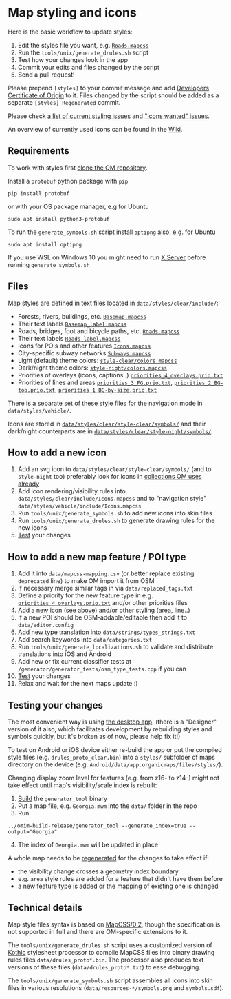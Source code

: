 # Map styling and icons

Here is the basic workflow to update styles:
1. Edit the styles file you want, e.g. [`Roads.mapcss`](../data/styles/clear/include/Roads.mapcss)
2. Run the `tools/unix/generate_drules.sh` script
3. Test how your changes look in the app
4. Commit your edits and files changed by the script
5. Send a pull request!

Please prepend `[styles]` to your commit message and add [Developers Certificate of Origin](CONTRIBUTING.md#legal-requirements) to it.
Files changed by the script should be added as a separate `[styles] Regenerated` commit.

Please check [a list of current styling issues](https://github.com/organicmaps/organicmaps/issues?q=is%3Aopen+is%3Aissue+label%3AStyles)
and ["icons wanted" issues](https://github.com/organicmaps/organicmaps/issues?q=is%3Aopen+is%3Aissue+label%3AIcons+label%3A%22Good+first+issue%22).

An overview of currently used icons can be found in the [Wiki](https://github.com/organicmaps/organicmaps/wiki/Icons).

## Requirements

To work with styles first [clone the OM repository](INSTALL.md#getting-sources).

Install a `protobuf` python package with `pip`
```
pip install protobuf
```
or with your OS package manager, e.g for Ubuntu 
```
sudo apt install python3-protobuf 
```

To run the `generate_symbols.sh` script install `optipng` also, e.g. for Ubuntu
```
sudo apt install optipng
```

If you use WSL on Windows 10 you might need to run [X Server](INSTALL.md#windows-10-wsl) before running `generate_symbols.sh`

## Files

Map styles are defined in text files located in `data/styles/clear/include/`:
* Forests, rivers, buildings, etc. [`Basemap.mapcss`](../data/styles/clear/include/Basemap.mapcss)
* Their text labels [`Basemap_label.mapcss`](../data/styles/clear/include/Basemap_label.mapcss)
* Roads, bridges, foot and bicycle paths, etc. [`Roads.mapcss`](../data/styles/clear/include/Roads.mapcss)
* Their text labels [`Roads_label.mapcss`](../data/styles/clear/include/Roads_label.mapcss)
* Icons for POIs and other features [`Icons.mapcss`](../data/styles/clear/include/Icons.mapcss)
* City-specific subway networks [`Subways.mapcss`](../data/styles/clear/include/Subways.mapcss)
* Light (default) theme colors: [`style-clear/colors.mapcss`](../data/styles/clear/style-clear/colors.mapcss)
* Dark/night theme colors: [`style-night/colors.mapcss`](../data/styles/clear/style-night/colors.mapcss)
* Priorities of overlays (icons, captions..) [`priorities_4_overlays.prio.txt`](../data/styles/clear/include/priorities_4_overlays.prio.txt)
* Priorities of lines and areas [`priorities_3_FG.prio.txt`](../data/styles/clear/include/priorities_3_FG.prio.txt), [`priorities_2_BG-top.prio.txt`](../data/styles/clear/include/priorities_2_BG-top.prio.txt), [`priorities_1_BG-by-size.prio.txt`](../data/styles/clear/include/priorities_1_BG-by-size.prio.txt)

There is a separate set of these style files for the navigation mode in `data/styles/vehicle/`.

Icons are stored in [`data/styles/clear/style-clear/symbols/`](../data/styles/clear/style-clear/symbols/) and their dark/night counterparts are in [`data/styles/clear/style-night/symbols/`](../data/styles/clear/style-night/symbols/).

## How to add a new icon

1. Add an svg icon to `data/styles/clear/style-clear/symbols/` (and to `style-night` too)
preferably look for icons in [collections OM uses already](../data/copyright.html#icons)
2. Add icon rendering/visibility rules into `data/styles/clear/include/Icons.mapcss` and to "navigation style" `data/styles/vehicle/include/Icons.mapcss`
3. Run `tools/unix/generate_symbols.sh` to add new icons into skin files
4. Run `tools/unix/generate_drules.sh` to generate drawing rules for the new icons
5. [Test](#testing-your-changes) your changes

## How to add a new map feature / POI type

1. Add it into `data/mapcss-mapping.csv` (or better replace existing `deprecated` line) to make OM import it from OSM
2. If necessary merge similar tags in via `data/replaced_tags.txt`
3. Define a priority for the new feature type in e.g. [`priorities_4_overlays.prio.txt`](../data/styles/clear/include/priorities_4_overlays.prio.txt) and/or other priorities files
4. Add a new icon (see [above](#how-to-add-a-new-icon)) and/or other styling (area, line..)
5. If a new POI should be OSM-addable/editable then add it to `data/editor.config`
6. Add new type translation into `data/strings/types_strings.txt`
7. Add search keywords into `data/categories.txt`
8. Run `tools/unix/generate_localizations.sh` to validate and distribute translations into iOS and Android
9. Add new or fix current classifier tests at `/generator/generator_tests/osm_type_tests.cpp` if you can
10. [Test](#testing-your-changes) your changes
11. Relax and wait for the next maps update :)

## Testing your changes

The most convenient way is using [the desktop app](INSTALL.md#desktop-app).
(there is a "Designer" version of it also, which facilitates development
by rebuilding styles and symbols quickly, but it's broken as of now, please help fix it!)

To test on Android or iOS device either re-build the app or put
the compiled style files (e.g. `drules_proto_clear.bin`) into
a `styles/` subfolder of maps directory on the device
(e.g. `Android/data/app.organicmaps/files/styles/`).

Changing display zoom level for features (e.g. from z16- to z14-) might
not take effect until map's visibility/scale index is rebuilt:
1. [Build](INSTALL.md#desktop-app) the `generator_tool` binary
2. Put a map file, e.g. `Georgia.mwm` into the `data/` folder in the repo
3. Run
```
../omim-build-release/generator_tool --generate_index=true --output="Georgia"
```
4. The index of `Georgia.mwm` will be updated in place

A whole map needs to be [regenerated](MAPS.md) for the changes to take effect if:
* the visibility change crosses a geometry index boundary
* e.g. `area` style rules are added for a feature that didn't have them before
* a new feature type is added or the mapping of existing one is changed

## Technical details

Map style files syntax is based on [MapCSS/0.2](https://wiki.openstreetmap.org/wiki/MapCSS/0.2),
though the specification is not supported in full and there are OM-specific extensions to it.

The `tools/unix/generate_drules.sh` script uses a customized version of [Kothic](https://github.com/kothic/kothic)
stylesheet processor to compile MapCSS files into binary drawing rules files `data/drules_proto*.bin`.
The processor also produces text versions of these files (`data/drules_proto*.txt`) to ease debugging.

The `tools/unix/generate_symbols.sh` script assembles all icons into skin files in various resolutions (`data/resources-*/symbols.png` and `symbols.sdf`).
